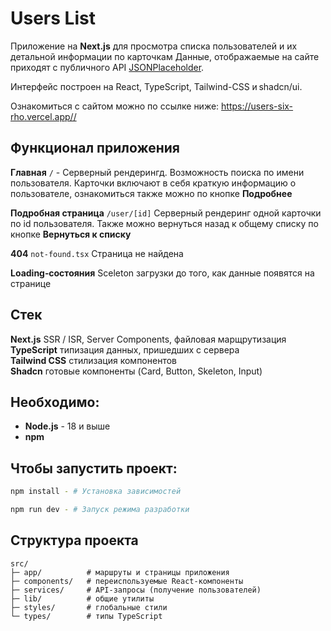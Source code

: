 # Users List

Приложение на **Next.js** для просмотра списка пользователей и их детальной информации по карточкам Данные, отображаемые на сайте приходят с публичного API [JSONPlaceholder](https://jsonplaceholder.typicode.com). 

Интерфейс построен на React, TypeScript, Tailwind-CSS и shadcn/ui.

Ознакомиться с сайтом можно по ссылке ниже:
<https://users-six-rho.vercel.app//>

## Функционал приложения
 **Главная** `/` -  Серверный рендерингд. Возможность поиска по имени пользователя. Карточки включают в себя краткую информацию о пользователе, ознакомиться также можно по кнопке **Подробнее**

**Подробная страница** `/user/[id]` Серверный рендеринг одной карточки по id пользователя. Также можно вернуться назад к общему списку по кнопке **Вернуться к списку**

**404** `not-found.tsx` Страница не найдена

**Loading‑состояния**  Sceleton загрузки до того, как данные появятся на странице


## Стек
 **Next.js** SSR / ISR, Server Components, файловая марщрутизация
 <br>**TypeScript** типизация данных, пришедших с сервера
  <br>**Tailwind CSS** стилизация компонентов
  <br>**Shadcn** готовые компоненты (Card, Button, Skeleton, Input)

## Необходимо:

- **Node.js** - 18 и выше
- **npm**

## Чтобы запустить проект: 

```bash
npm install - # Установка зависимостей

npm run dev - # Запуск режима разработки
```
## Структура проекта

```
src/
├─ app/          # маршруты и страницы приложения
├─ components/   # переиспользуемые React-компоненты
├─ services/     # API-запросы (получение пользователей)
├─ lib/          # общие утилиты
├─ styles/       # глобальные стили 
└─ types/        # типы TypeScript
```